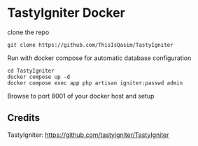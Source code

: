 # TastyIgniter Docker

clone the repo

    git clone https://github.com/ThisIsQasim/TastyIgniter

Run with docker compose for automatic database configuration

    cd TastyIgniter
    docker compose up -d
    docker compose exec app php artisan igniter:passwd admin
    
Browse to port 8001 of your docker host and setup

## Credits
TastyIgniter: https://github.com/tastyigniter/TastyIgniter
